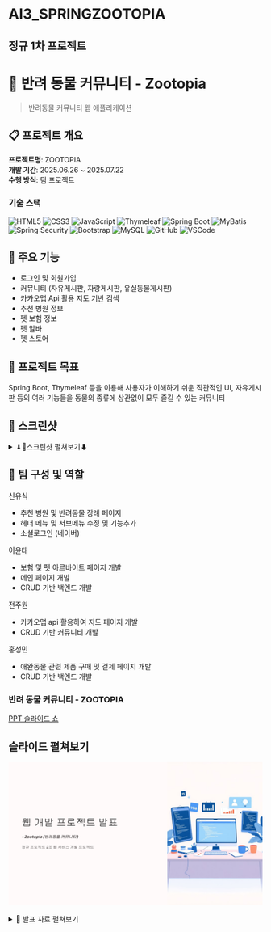 # AI3_SPRINGZOOTOPIA
## 정규 1차 프로젝트

# 🐾 반려 동물 커뮤니티 - Zootopia
> 반려동물 커뮤니티 웹 애플리케이션

## 📋 프로젝트 개요

**프로젝트명**: ZOOTOPIA  
**개발 기간**: 2025.06.26 ~ 2025.07.22  
**수행 방식**: 팀 프로젝트  

### 기술 스택
![HTML5](https://img.shields.io/badge/HTML5-E34F26?style=for-the-badge&logo=html5&logoColor=white)
![CSS3](https://img.shields.io/badge/CSS3-1572B6?style=for-the-badge&logo=css3&logoColor=white)
![JavaScript](https://img.shields.io/badge/JavaScript-F7DF1E?style=for-the-badge&logo=javascript&logoColor=black)
![Thymeleaf](https://img.shields.io/badge/Thymeleaf-005F0F?style=for-the-badge&logo=thymeleaf&logoColor=white)
![Spring Boot](https://img.shields.io/badge/Spring_Boot-F2F4F9?style=for-the-badge&logo=spring-boot)
![MyBatis](https://img.shields.io/badge/MyBatis-000000?style=for-the-badge&logo=mybatis&logoColor=white)
![Spring Security](https://img.shields.io/badge/Spring%20Security-6DB33F?style=for-the-badge&logo=springsecurity&logoColor=white)
![Bootstrap](https://img.shields.io/badge/Bootstrap-7952B3?style=for-the-badge&logo=bootstrap&logoColor=white)
![MySQL](https://img.shields.io/badge/MySQL-4479A1?style=for-the-badge&logo=mysql&logoColor=white)
![GitHub](https://img.shields.io/badge/GitHub-181717?style=for-the-badge&logo=github&logoColor=white)
![VSCode](https://img.shields.io/badge/VSCode-007ACC?style=for-the-badge&logo=visual-studio-code&logoColor=white)

## 🎯 주요 기능
 - 로그인 및 회원가입
 - 커뮤니티 (자유게시판, 자랑게시판, 유실동물게시판)
 - 카카오맵 Api 활용 지도 기반 검색
 - 추천 병원 정보
 - 펫 보험 정보
 - 펫 알바
 - 펫 스토어

## 📁 프로젝트 목표

Spring Boot, Thymeleaf 등을 이용해 사용자가 이해하기 쉬운 직관적인 UI, 자유게시판 등의 여러 기능들을 동물의 종류에 상관없이 모두 즐길 수 있는 커뮤니티


## 📸 스크린샷
<details>
  <summary>⬇📑스크린샷 펼쳐보기⬇</summary>
 
| **메인 페이지** |
|------------|
| <img width="1900" height="948" alt="Image" src="https://github.com/user-attachments/assets/fea9c60c-26a5-483d-a4ff-97a2a6da7dd6" /> |

| **회원가입** |
|------------|
| <img width="1896" height="931" alt="Image" src="https://github.com/user-attachments/assets/9d52955e-ded3-4470-b077-5279aecfba5e" /> |

| **로그인** |
|------------|
| <img width="1898" height="949" alt="Image" src="https://github.com/user-attachments/assets/1228241e-47c3-431e-b3f4-029146f3e130" /> |

| **스토어** |
|------------|
| <img width="1897" height="947" alt="Image" src="https://github.com/user-attachments/assets/95221c05-55ba-4ea5-bcb1-a77ef4a61631" /> |

| **내 주변 찾기** |
|------------|
| <img width="1893" height="948" alt="Image" src="https://github.com/user-attachments/assets/1294b359-b89c-47cd-ac34-f26d78f83a73" /> |

| **펫 알바** |
|------------|
| <img width="764" height="837" alt="Image" src="https://github.com/user-attachments/assets/a06c3e76-be34-4b01-aed8-e3fbea502af8" /> |

| **펫 보험** |
|------------|
| <img width="1897" height="947" alt="Image" src="https://github.com/user-attachments/assets/da8708b0-5b13-4327-88b6-daa3b763505f" /> |

| **추천 병원** |
|------------|
| <img width="1901" height="951" alt="Image" src="https://github.com/user-attachments/assets/6362ae4a-3cdf-4fc1-a957-4f8d5e70fc7d" /> |

| **반려동물 장례정보** |
|------------|
| <img width="1901" height="946" alt="Image" src="https://github.com/user-attachments/assets/598447b5-754b-41f7-9c86-21fa0718e19e" /> |

| **게시판** |
|------------|
| <img width="1899" height="947" alt="Image" src="https://github.com/user-attachments/assets/61025e47-4b82-45e0-8025-28c19fcc7b4a" /> |

<p align="center"><a href="#-스크린샷">🔼 닫기 (맨 위로) - 위의 "📑 발표 자료 펼쳐보기" 버튼을 다시 누르면 닫힙니다 🔽</a></p>
</details>

   
## 👥 팀 구성 및 역할
신유식
- 추천 병원 및 반려동물 장례 페이지
- 헤더 메뉴 및 서브메뉴 수정 및 기능추가
- 소셜로그인 (네이버)

이윤태
- 보험 및 펫 아르바이트 페이지 개발
- 메인 페이지 개발
- CRUD 기반 백엔드 개발

전주원
- 카카오맵 api 활용하여 지도 페이지 개발
- CRUD 기반 커뮤니티 개발

홍성민
- 애완동물 관련 제품 구매 및 결제 페이지 개발
- CRUD  기반 백엔드 개발

### 반려 동물 커뮤니티 - ZOOTOPIA
[PPT 슬라이드 쇼](https://yoosik-shin.github.io/AI3_TEAM_ZOOTOPIA/)

## 슬라이드 펼쳐보기
![슬라이드 미리보기](./slides/0.png)
<details>
  <summary>📑 발표 자료 펼쳐보기</summary>
  <img src="./slides/1.png" width="900" />
  <img src="./slides/2.png" width="900" />
  <img src="./slides/3.png" width="900" />
  <img src="./slides/4.png" width="900" />
  <img src="./slides/5.png" width="900" />
  <img src="./slides/6.png" width="900" />
  <img src="./slides/7.png" width="900" />
  <img src="./slides/8.png" width="900" />
  <img src="./slides/9.png" width="900" />
  <img src="./slides/10.png" width="900" />
  <img src="./slides/11.png" width="900" />
  <img src="./slides/12.png" width="900" />
  <img src="./slides/13.png" width="900" />
  <img src="./slides/14.png" width="900" />
  <img src="./slides/15.png" width="900" />
  <img src="./slides/16.png" width="900" />
  <img src="./slides/17.png" width="900" />
  <img src="./slides/18.png" width="900" />
  <img src="./slides/19.png" width="900" />
</details>
